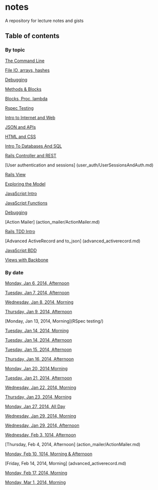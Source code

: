 notes
=====

A repository for lecture notes and gists

## Table of contents

### By topic

[The Command Line](living_in_the_command_line.md)

[File IO, arrays, hashes](file_io_arrays_hashes/file_io_arrays_hashes.md)

[Debugging](debugging_exceptions/debugging.md)

[Methods & Blocks](methods_blocks/methods_&_blocks.md)

[Blocks, Proc, lambda](blocks_as_awesomesauce.md)

[Rspec Testing](rspec_testing/rspec_testing.md)

[Intro to Internet and Web](intro_web/IntroToWeb.md)

[JSON and APIs](intro_to_apis/json_and_apis.md)

[HTML and CSS](dom_intro_css/dom_intro_css.md)

[Intro To Databases And SQL](intro_to_databases_sql/intro_to_dbs_and_sql.md)

[Rails Controller and REST](rails_controllers_rest/RailsController.md)

[User authentication and sessions] (user_auth/UserSessionsAndAuth.md)

[Rails View](rails_view.md)

[Exploring the Model](exploring_the_model/exploring_the_model.md)

[JavaScript Intro](js_intro/README.md)

[JavaScript Functions](js_functions/js_functions.md)

[Debugging](debugging.md)

[Action Mailer] (action_mailer/ActionMailer.md)

[Rails TDD Intro](rails_tdd_intro.md)

[Advanced ActiveRecord and to_json] (advanced_activerecord.md)

[JavaScript BDD](js_bdd/README.md)

[Views with Backbone](views_with_backbone/README.md)

### By date

[Monday, Jan 6, 2014, Afternoon](living_in_the_command_line.md)

[Tuesday, Jan 7, 2014, Afternoon](file_io_arrays_hashes/)

[Wednesday, Jan 8, 2014, Morning](methods_blocks/)

[Thursday, Jan 9, 2014, Afternoon](debugging_exceptions/)

[Monday, Jan 13, 2014, Morning](RSpec testing/)

[Tuesday, Jan 14, 2014, Morning](blocks_as_awesomesauce.md)

[Tuesday, Jan 14, 2014, Afternoon](intro_web/IntroToWeb.md)

[Tuesday, Jan 15, 2014, Afternoon](intro_to_apis/json_and_apis.md)

[Thursday, Jan 16, 2014, Afternoon](dom_intro_css/dom_intro_css.md)

[Monday, Jan 20, 2014 Morning](intro_to_databases_sql/intro_to_dbs_and_sql.md)

[Tuesday, Jan 21, 2014, Afternoon](rails_controllers_rest/RailsController.md)

[Wednesday, Jan 22, 2014, Morning](rails_view.md)

[Thursday, Jan 23, 2014, Morning](exploring_the_model/exploring_the_model.md)

[Monday, Jan 27, 2014, All Day](user_auth/UserSessionsAndAuth.md)

[Wednesday, Jan 29, 2014, Morning](js_intro/README.md)

[Wednesday, Jan 29, 2014, Afternoon](js_functions/js_functions.md)

[Wednesday, Feb 3, 1014, Afternoon](debugging.md)

[Thursday, Feb 4, 2014, Afternoon] (action_mailer/ActionMailer.md)

[Monday, Feb 10, 1014, Morning & Afternoon](rails_tdd_intro.md)

[Friday, Feb 14, 2014, Morning] (advanced_activerecord.md)

[Monday, Feb 17, 2014, Morning](js_bdd/README.md)

[Monday, Mar 1, 2014, Morning](views_with_backbone/README.md)
